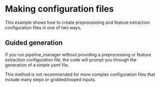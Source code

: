 # Making configuration files

This example shows how to create preprocessing and feature extraction configuration files in one of two ways.

## Guided generation

If you run pipeline_manager without providing a preprocessing or feature extraction configuration file, the code will prompt you through the generation of a simple yaml file.

This method is not recommended for more complex configuration files that include many steps or gridded/looped inputs.
